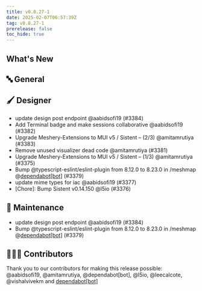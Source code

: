 ```yaml
---
title: v0.8.27-1
date: 2025-02-07T06:57:39Z
tag: v0.8.27-1
prerelease: false
toc_hide: true
---
```


## What's New
## 🔤 General
## 🖌️ Designer

- update design post endpoint @aabidsofi19 (#3384)
- Add Terminal badge and make sessions collaborative @aabidsofi19 (#3382)
- Upgrade Meshery-Extensions to MUI v5 / Sistent – (2/3)  @amitamrutiya (#3383)
- Remove unused visualizer dead code @amitamrutiya (#3381)
- Upgrade Meshery-Extensions to MUI v5 / Sistent –  (1/3) @amitamrutiya (#3375)
- Bump @typescript-eslint/eslint-plugin from 8.12.0 to 8.23.0 in /meshmap @[dependabot[bot]](https://github.com/apps/dependabot) (#3379)
- update mime types for iac @aabidsofi19 (#3377)
- [Chore]: Bump Sistent v0.14.150 @l5io (#3376)

## 🧰 Maintenance

- update design post endpoint @aabidsofi19 (#3384)
- Bump @typescript-eslint/eslint-plugin from 8.12.0 to 8.23.0 in /meshmap @[dependabot[bot]](https://github.com/apps/dependabot) (#3379)

## 👨🏽‍💻 Contributors

Thank you to our contributors for making this release possible:
@aabidsofi19, @amitamrutiya, @dependabot[bot], @l5io, @leecalcote, @vishalvivekm and [dependabot[bot]](https://github.com/apps/dependabot)
